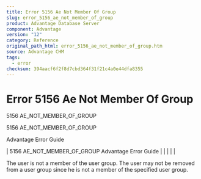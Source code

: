 ```yaml
---
title: Error 5156 Ae Not Member Of Group
slug: error_5156_ae_not_member_of_group
product: Advantage Database Server
component: Advantage
version: "12"
category: Reference
original_path_html: error_5156_ae_not_member_of_group.htm
source: Advantage CHM
tags:
  - error
checksum: 394aacf6f2f8d7cbd364f31f21c4a0e44dfa8355
---
```


# Error 5156 Ae Not Member Of Group

5156 AE\_NOT\_MEMBER\_OF\_GROUP

5156 AE\_NOT\_MEMBER\_OF\_GROUP

Advantage Error Guide

| 5156 AE\_NOT\_MEMBER\_OF\_GROUP  Advantage Error Guide |  |  |  |  |

The user is not a member of the user group. The user may not be removed from a user group since he is not a member of the specified user group.
